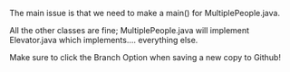 The main issue is that we need to make a main() for MultiplePeople.java.

All the other classes are fine; MultiplePeople.java will implement Elevator.java which implements.... everything else.

Make sure to click the Branch Option when saving a new copy to Github!
